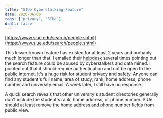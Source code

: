 ```yaml
---
title: "SIUe Cyberstalking Feature"
date: 2020-06-06
tags: ["privacy", "SIUe"]
draft: false
---
```

[https://www.siue.edu/search/people.shtml](https://www.siue.edu/search/people.shtml)

This lesser-known feature has existed for at least 2 years and probably much longer than that. I emailed their [helpdesk](mailto:help@siue.edu) several times pointing out the search feature could be abused by cyberstalkers and data mined. I pointed out that it should require authentication and not be open to the public internet. It's a huge risk for student privacy and safety. Anyone can find any student's full name, area of study, rank, home address, phone number and university email. A week later, I still have no response.    

A quick search reveals that other university's student directories generally don't include the student's rank, home address, or phone number. SIUe should at least remove the home address and phone number fields from public view.

